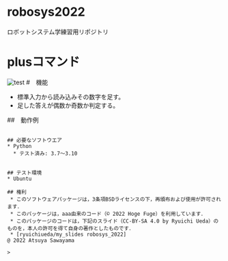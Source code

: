 # robosys2022
ロボットシステム学練習用リポジトリ
# plusコマンド
![test](https://github.com/Aya0801/robo2022/actions/workflows/test.yml/badge.svg)
#　機能

* 標準入力から読み込みその数字を足す。
* 足した答えが偶数か奇数か判定する。

##　動作例
```

## 必要なソフトウエア
* Python
  * テスト済み: 3.7～3.10


## テスト環境
* Ubuntu

## 権利
 * このソフトウェアパッケージは，3条項BSDライセンスの下，再頒布および使用が許可されます．
 * このパッケージは，aaa由来のコード（© 2022 Hoge Fuge）を利用しています．
 * このパッケージのコードは，下記のスライド（CC-BY-SA 4.0 by Ryuichi Ueda）のものを，本人の許可を得て自身の著作としたものです．
 * [ryuichiueda/my_slides robosys_2022]
@ 2022 Atsuya Sawayama

>
